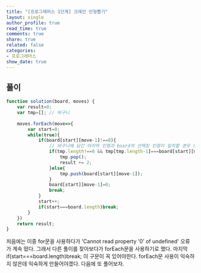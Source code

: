 ```yaml
---
title: "[프로그래머스 1단계] 크레인 인형뽑기"
layout: single
author_profile: true
read_time: true
comments: true
share: true
related: false
categories:
- 프로그래머스
show_date: true
---
```


## 풀이
```js
function solution(board, moves) {
    var result=0;
    var tmp=[]; // 바구니
    
    moves.forEach(move=>{
        var start=0;
        while(true){
            if(board[start][move-1]!==0){
                // 바구니에 담긴 마지막 인형과 board의 선택된 인형이 일치할 경우 인형 삭제
                if(tmp.length!==0 && tmp[tmp.length-1]===board[start][move-1]){
                    tmp.pop();
                    result += 2;
                }else{
                    tmp.push(board[start][move-1]);
                }
                board[start][move-1]=0;
                break;
            }
            start++;
            if(start===board.length)break;          
        }
    })
    return result;
}
```
처음에는 이중 for문을 사용하다가 'Cannot read property '0' of undefined' 오류가 계속 떴다. 그래서 다른 풀이를 찾아보다가 forEach문을 사용하기로 했다. 마지막 if(start===board.length)break; 이 구문이 꼭 있어야한다. forEach문 사용이 익숙하지 않은데 익숙하게 만들어야겠다. 다음에 또 풀어보자.